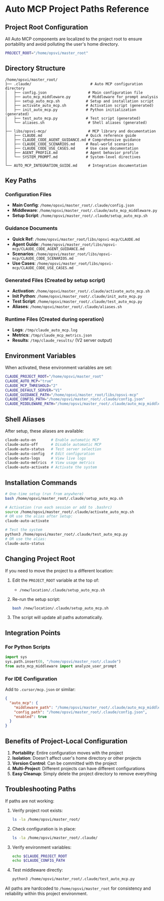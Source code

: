 # Auto MCP Project Paths Reference

## Project Root Configuration

All Auto MCP components are localized to the project root to ensure portability and avoid polluting the user's home directory.

```bash
PROJECT_ROOT="/home/opsvi/master_root"
```

## Directory Structure

```
/home/opsvi/master_root/
├── .claude/                           # Auto MCP configuration directory
│   ├── config.json                   # Main configuration file
│   ├── auto_mcp_middleware.py        # Middleware for prompt analysis
│   ├── setup_auto_mcp.sh            # Setup and installation script
│   ├── activate_auto_mcp.sh         # Activation script (generated)
│   ├── init_auto_mcp.py             # Python initialization (generated)
│   ├── test_auto_mcp.py             # Test script (generated)
│   └── aliases.sh                    # Shell aliases (generated)
│
├── libs/opsvi-mcp/                   # MCP library and documentation
│   ├── CLAUDE.md                    # Quick reference guide
│   ├── CLAUDE_CODE_AGENT_GUIDANCE.md # Comprehensive guidance
│   ├── CLAUDE_CODE_SCENARIOS.md     # Real-world scenarios
│   ├── CLAUDE_CODE_USE_CASES.md     # Use case documentation
│   ├── AGENT_PROFILE.md             # Agent behavior profile
│   └── SYSTEM_PROMPT.md             # System-level directives
│
└── AUTO_MCP_INTEGRATION_GUIDE.md     # Integration documentation
```

## Key Paths

### Configuration Files
- **Main Config**: `/home/opsvi/master_root/.claude/config.json`
- **Middleware**: `/home/opsvi/master_root/.claude/auto_mcp_middleware.py`
- **Setup Script**: `/home/opsvi/master_root/.claude/setup_auto_mcp.sh`

### Guidance Documents
- **Quick Ref**: `/home/opsvi/master_root/libs/opsvi-mcp/CLAUDE.md`
- **Agent Guide**: `/home/opsvi/master_root/libs/opsvi-mcp/CLAUDE_CODE_AGENT_GUIDANCE.md`
- **Scenarios**: `/home/opsvi/master_root/libs/opsvi-mcp/CLAUDE_CODE_SCENARIOS.md`
- **Use Cases**: `/home/opsvi/master_root/libs/opsvi-mcp/CLAUDE_CODE_USE_CASES.md`

### Generated Files (Created by setup script)
- **Activation**: `/home/opsvi/master_root/.claude/activate_auto_mcp.sh`
- **Init Python**: `/home/opsvi/master_root/.claude/init_auto_mcp.py`
- **Test Script**: `/home/opsvi/master_root/.claude/test_auto_mcp.py`
- **Aliases**: `/home/opsvi/master_root/.claude/aliases.sh`

### Runtime Files (Created during operation)
- **Logs**: `/tmp/claude_auto_mcp.log`
- **Metrics**: `/tmp/claude_mcp_metrics.json`
- **Results**: `/tmp/claude_results/` (V2 server output)

## Environment Variables

When activated, these environment variables are set:

```bash
CLAUDE_PROJECT_ROOT="/home/opsvi/master_root"
CLAUDE_AUTO_MCP="true"
CLAUDE_MCP_THRESHOLD="2"
CLAUDE_DEFAULT_SERVER="V1"
CLAUDE_GUIDANCE_PATH="/home/opsvi/master_root/libs/opsvi-mcp"
CLAUDE_CONFIG_PATH="/home/opsvi/master_root/.claude/config.json"
CLAUDE_MIDDLEWARE_PATH="/home/opsvi/master_root/.claude/auto_mcp_middleware.py"
```

## Shell Aliases

After setup, these aliases are available:

```bash
claude-auto-on       # Enable automatic MCP
claude-auto-off      # Disable automatic MCP
claude-auto-status   # Test server selection
claude-auto-config   # Edit configuration
claude-auto-logs     # View live logs
claude-auto-metrics  # View usage metrics
claude-auto-activate # Activate the system
```

## Installation Commands

```bash
# One-time setup (run from anywhere)
bash /home/opsvi/master_root/.claude/setup_auto_mcp.sh

# Activation (run each session or add to .bashrc)
source /home/opsvi/master_root/.claude/activate_auto_mcp.sh
# OR use the alias after setup:
claude-auto-activate

# Test the system
python3 /home/opsvi/master_root/.claude/test_auto_mcp.py
# OR use the alias:
claude-auto-status
```

## Changing Project Root

If you need to move the project to a different location:

1. Edit the `PROJECT_ROOT` variable at the top of:
   - `/new/location/.claude/setup_auto_mcp.sh`

2. Re-run the setup script:
   ```bash
   bash /new/location/.claude/setup_auto_mcp.sh
   ```

3. The script will update all paths automatically.

## Integration Points

### For Python Scripts
```python
import sys
sys.path.insert(0, "/home/opsvi/master_root/.claude")
from auto_mcp_middleware import analyze_user_prompt
```

### For IDE Configuration
Add to `.cursor/mcp.json` or similar:
```json
{
  "auto_mcp": {
    "middleware_path": "/home/opsvi/master_root/.claude/auto_mcp_middleware.py",
    "config_path": "/home/opsvi/master_root/.claude/config.json",
    "enabled": true
  }
}
```

## Benefits of Project-Local Configuration

1. **Portability**: Entire configuration moves with the project
2. **Isolation**: Doesn't affect user's home directory or other projects
3. **Version Control**: Can be committed with the project
4. **Multi-Project**: Different projects can have different configurations
5. **Easy Cleanup**: Simply delete the project directory to remove everything

## Troubleshooting Paths

If paths are not working:

1. Verify project root exists:
   ```bash
   ls -la /home/opsvi/master_root/
   ```

2. Check configuration is in place:
   ```bash
   ls -la /home/opsvi/master_root/.claude/
   ```

3. Verify environment variables:
   ```bash
   echo $CLAUDE_PROJECT_ROOT
   echo $CLAUDE_CONFIG_PATH
   ```

4. Test middleware directly:
   ```bash
   python3 /home/opsvi/master_root/.claude/test_auto_mcp.py
   ```

All paths are hardcoded to `/home/opsvi/master_root` for consistency and reliability within this project environment.